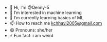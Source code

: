 - 👋 Hi, I’m @Qenny-5
- 👀 I’m interested in machine learning
- 🌱 I’m currently learning basics of ML 
- 📫 How to reach me kchhavi2005@gmail.com
- 😄 Pronouns: she/her
- ⚡ Fun fact: i am weird

<!---
Qenny-5/Qenny-5 is a ✨ special ✨ repository because its `README.md` (this file) appears on your GitHub profile.
You can click the Preview link to take a look at your changes.
--->
